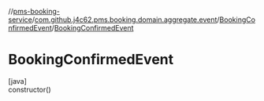 //[pms-booking-service](../../../index.md)/[com.github.j4c62.pms.booking.domain.aggregate.event](../index.md)/[BookingConfirmedEvent](index.md)/[BookingConfirmedEvent](-booking-confirmed-event.md)

# BookingConfirmedEvent

[java]\
constructor()